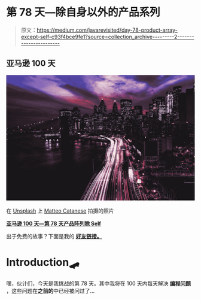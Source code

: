 # 第 78 天—除自身以外的产品系列

> 原文：<https://medium.com/javarevisited/day-78-product-array-except-self-c93f4bce9fe1?source=collection_archive---------2----------------------->

## 亚马逊 100 天

![](img/eaa7c1fca0b3fb45f368910722b273d9.png)

在 [Unsplash](https://unsplash.com/s/photos/long?utm_source=unsplash&utm_medium=referral&utm_content=creditCopyText) 上 [Matteo Catanese](https://unsplash.com/@matteocatanese?utm_source=unsplash&utm_medium=referral&utm_content=creditCopyText) 拍摄的照片

[**亚马逊 100 天—第 78 天产品阵列除 Self**](https://leetcode.com/problems/product-of-array-except-self/)

出于免费的故事？下面是我的 [**好友链接。**](/@akshay_ravindran/day-78-product-array-except-self-c93f4bce9fe1?source=friends_link&sk=3ce0c6591c420fe3b9c774a8efdff676)

# Introduction🛹

嘿，伙计们，今天是我挑战的第 78 天。其中我将在 100 天内每天解决 [**编程问题**](/javarevisited/top-21-string-programming-interview-questions-for-beginners-and-experienced-developers-56037048de45) ，这些问题在**之前的**中已经被问过了…